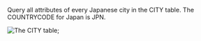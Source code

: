Query all attributes of every Japanese city in the CITY table. The COUNTRYCODE for Japan is JPN.

![The CITY table](https://s3.amazonaws.com/hr-challenge-images/8137/1449729804-f21d187d0f-CITY.jpg);
